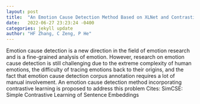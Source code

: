 ```yaml
---
layout: post
title:  "An Emotion Cause Detection Method Based on XLNet and Contrastive Learning"
date:   2022-06-27 23:23:24 -0400
categories: jekyll update
author: "HF Zhang, C Zeng, P He"
---
```

Emotion cause detection is a new direction in the field of emotion research and is a fine-grained analysis of emotion. However, research on emotion cause detection is still challenging due to the extreme complexity of human emotions, the difficulty of tracing emotions back to their origins, and the fact that emotion cause detection corpus annotation requires a lot of manual involvement. An emotion cause detection method incorporating contrastive learning is proposed to address this problem  Cites: SimCSE: Simple Contrastive Learning of Sentence Embeddings